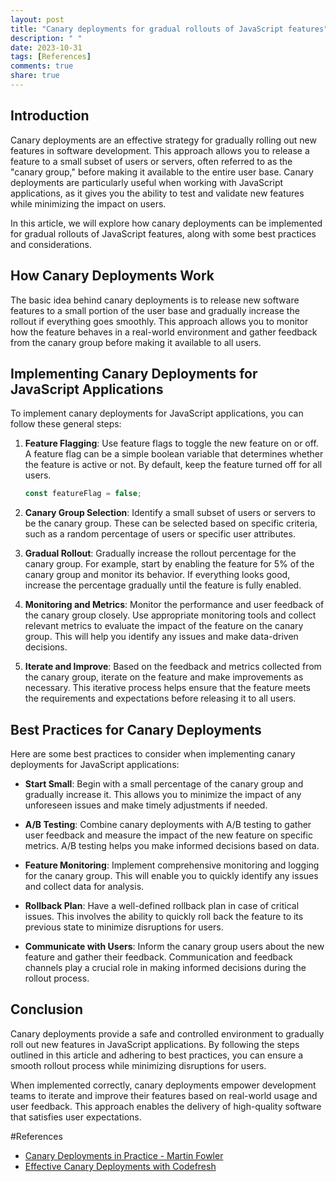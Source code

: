 ```yaml
---
layout: post
title: "Canary deployments for gradual rollouts of JavaScript features"
description: " "
date: 2023-10-31
tags: [References]
comments: true
share: true
---
```


## Introduction

Canary deployments are an effective strategy for gradually rolling out new features in software development. This approach allows you to release a feature to a small subset of users or servers, often referred to as the "canary group," before making it available to the entire user base. Canary deployments are particularly useful when working with JavaScript applications, as it gives you the ability to test and validate new features while minimizing the impact on users.

In this article, we will explore how canary deployments can be implemented for gradual rollouts of JavaScript features, along with some best practices and considerations.

## How Canary Deployments Work

The basic idea behind canary deployments is to release new software features to a small portion of the user base and gradually increase the rollout if everything goes smoothly. This approach allows you to monitor how the feature behaves in a real-world environment and gather feedback from the canary group before making it available to all users.

## Implementing Canary Deployments for JavaScript Applications

To implement canary deployments for JavaScript applications, you can follow these general steps:

1. **Feature Flagging**: Use feature flags to toggle the new feature on or off. A feature flag can be a simple boolean variable that determines whether the feature is active or not. By default, keep the feature turned off for all users.

   ```javascript
   const featureFlag = false;
   ```

2. **Canary Group Selection**: Identify a small subset of users or servers to be the canary group. These can be selected based on specific criteria, such as a random percentage of users or specific user attributes. 

3. **Gradual Rollout**: Gradually increase the rollout percentage for the canary group. For example, start by enabling the feature for 5% of the canary group and monitor its behavior. If everything looks good, increase the percentage gradually until the feature is fully enabled.

4. **Monitoring and Metrics**: Monitor the performance and user feedback of the canary group closely. Use appropriate monitoring tools and collect relevant metrics to evaluate the impact of the feature on the canary group. This will help you identify any issues and make data-driven decisions.

5. **Iterate and Improve**: Based on the feedback and metrics collected from the canary group, iterate on the feature and make improvements as necessary. This iterative process helps ensure that the feature meets the requirements and expectations before releasing it to all users.

## Best Practices for Canary Deployments

Here are some best practices to consider when implementing canary deployments for JavaScript applications:

- **Start Small**: Begin with a small percentage of the canary group and gradually increase it. This allows you to minimize the impact of any unforeseen issues and make timely adjustments if needed.

- **A/B Testing**: Combine canary deployments with A/B testing to gather user feedback and measure the impact of the new feature on specific metrics. A/B testing helps you make informed decisions based on data.

- **Feature Monitoring**: Implement comprehensive monitoring and logging for the canary group. This will enable you to quickly identify any issues and collect data for analysis.

- **Rollback Plan**: Have a well-defined rollback plan in case of critical issues. This involves the ability to quickly roll back the feature to its previous state to minimize disruptions for users.

- **Communicate with Users**: Inform the canary group users about the new feature and gather their feedback. Communication and feedback channels play a crucial role in making informed decisions during the rollout process.

## Conclusion

Canary deployments provide a safe and controlled environment to gradually roll out new features in JavaScript applications. By following the steps outlined in this article and adhering to best practices, you can ensure a smooth rollout process while minimizing disruptions for users.

When implemented correctly, canary deployments empower development teams to iterate and improve their features based on real-world usage and user feedback. This approach enables the delivery of high-quality software that satisfies user expectations. 

#References
- [Canary Deployments in Practice - Martin Fowler](https://martinfowler.com/bliki/CanaryRelease.html)
- [Effective Canary Deployments with Codefresh](https://codefresh.io/kubernetes-tutorial/progressive-delivery-canary-deployments-kubernetes-codefresh/)